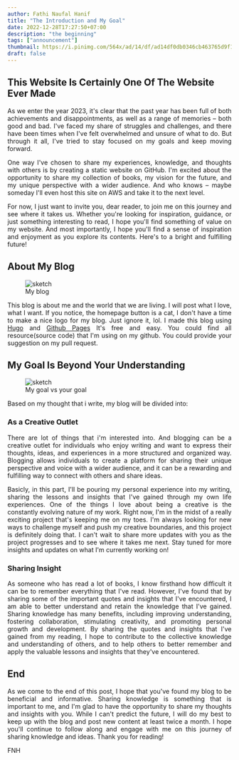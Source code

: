 ```yaml
---
author: Fathi Naufal Hanif
title: "The Introduction and My Goal"
date: 2022-12-28T17:27:50+07:00
description: "the beginning"
tags: ["announcement"]
thumbnail: https://i.pinimg.com/564x/ad/14/df/ad14df0db0346cb463765d9f16f442a1.jpg
draft: false
---
```


## This Website Is Certainly One Of The Website Ever Made
<p style="text-align:justify">
    As we enter the year 2023, it's clear that the past year has been full of both achievements and disappointments, as well as a range of memories – both good and bad. I've faced my share of struggles and challenges, and there have been times when I've felt overwhelmed and unsure of what to do. But through it all, I've tried to stay focused on my goals and keep moving forward.
</p>
<p style="text-align:justify">
    One way I've chosen to share my experiences, knowledge, and thoughts with others is by creating a static website on GitHub. I'm excited about the opportunity to share my collection of books, my vision for the future, and my unique perspective with a wider audience. And who knows – maybe someday I'll even host this site on AWS and take it to the next level.
</p>
<p style="text-align:justify">
    For now, I just want to invite you, dear reader, to join me on this journey and see where it takes us. Whether you're looking for inspiration, guidance, or just something interesting to read, I hope you'll find something of value on my website. And most importantly, I hope you'll find a sense of inspiration and enjoyment as you explore its contents. Here's to a bright and fulfilling future!
</p>

## About My Blog
<figure>
    <img src="https://pbs.twimg.com/media/Em72CtwW8AIFCxd.jpg"
         alt="sketch">
    <figcaption>My blog</figcaption>
</figure>
<p style="text-align:justify">
    This blog is about me and the world that we are living. I will post what I love, what I want. If you notice, the homepage button is a cat, I don't have a time to make a nice logo for my blog. Just ignore it, lol. I made this blog using <a href="https://gohugo.io">Hugo</a>  and <a href="https://pages.github.com/">Github Pages</a> It's free and easy. You could find all resource(source code) that I'm using on my github. You could provide your suggestion on my pull request.
</p>

## My Goal Is Beyond Your Understanding
<figure>
    <img src="https://i.kym-cdn.com/photos/images/newsfeed/001/515/694/3b5.jpg"
         alt="sketch">
    <figcaption>My goal vs your goal</figcaption>
</figure>
<p style="text-align:justify">
    Based on my thought that i write, my blog will be divided into:  
</p>

### As a Creative Outlet
<p style="text-align:justify">
    There are lot of things that i'm interested into. And blogging can be a creative outlet for individuals who enjoy writing and want to express their thoughts, ideas, and experiences in a more structured and organized way. Blogging allows individuals to create a platform for sharing their unique perspective and voice with a wider audience, and it can be a rewarding and fulfilling way to connect with others and share ideas.
</p>
<p style="text-align:justify">
    Basicly, in this part, I'll be pouring my personal experience into my writing, sharing the lessons and insights that I've gained through my own life experiences. One of the things I love about being a creative is the constantly evolving nature of my work. Right now, I'm in the midst of a really exciting project that's keeping me on my toes. I'm always looking for new ways to challenge myself and push my creative boundaries, and this project is definitely doing that. I can't wait to share more updates with you as the project progresses and to see where it takes me next. Stay tuned for more insights and updates on what I'm currently working on!
</p>

### Sharing Insight
<p style="text-align:justify">
    As someone who has read a lot of books, I know firsthand how difficult it can be to remember everything that I've read. However, I've found that by sharing some of the important quotes and insights that I've encountered, I am able to better understand and retain the knowledge that I've gained. Sharing knowledge has many benefits, including improving understanding, fostering collaboration, stimulating creativity, and promoting personal growth and development. By sharing the quotes and insights that I've gained from my reading, I hope to contribute to the collective knowledge and understanding of others, and to help others to better remember and apply the valuable lessons and insights that they've encountered.
</p>

## End
<p style="text-align:justify">
    As we come to the end of this post, I hope that you've found my blog to be beneficial and informative. Sharing knowledge is something that is important to me, and I'm glad to have the opportunity to share my thoughts and insights with you. While I can't predict the future, I will do my best to keep up with the blog and post new content at least twice a month. I hope you'll continue to follow along and engage with me on this journey of sharing knowledge and ideas. Thank you for reading!
</p>
FNH